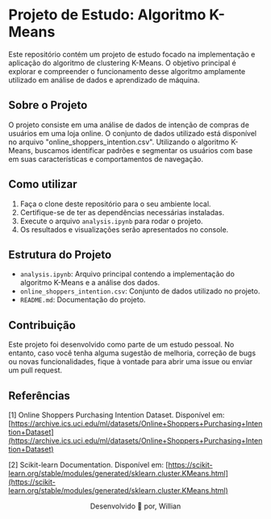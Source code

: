 # Projeto de Estudo: Algoritmo K-Means

Este repositório contém um projeto de estudo focado na implementação e aplicação do algoritmo de clustering K-Means. O objetivo principal é explorar e compreender o funcionamento desse algoritmo amplamente utilizado em análise de dados e aprendizado de máquina.

## Sobre o Projeto

O projeto consiste em uma análise de dados de intenção de compras de usuários em uma loja online. O conjunto de dados utilizado está disponível no arquivo "online_shoppers_intention.csv". Utilizando o algoritmo K-Means, buscamos identificar padrões e segmentar os usuários com base em suas características e comportamentos de navegação.

## Como utilizar

1. Faça o clone deste repositório para o seu ambiente local.
2. Certifique-se de ter as dependências necessárias instaladas.
3. Execute o arquivo `analysis.ipynb` para rodar o projeto.
4. Os resultados e visualizações serão apresentados no console.

## Estrutura do Projeto

- `analysis.ipynb`: Arquivo principal contendo a implementação do algoritmo K-Means e a análise dos dados.
- `online_shoppers_intention.csv`: Conjunto de dados utilizado no projeto.
- `README.md`: Documentação do projeto.

## Contribuição

Este projeto foi desenvolvido como parte de um estudo pessoal. No entanto, caso você tenha alguma sugestão de melhoria, correção de bugs ou novas funcionalidades, fique à vontade para abrir uma issue ou enviar um pull request.

## Referências

[1] Online Shoppers Purchasing Intention Dataset. Disponível em: [https://archive.ics.uci.edu/ml/datasets/Online+Shoppers+Purchasing+Intention+Dataset](https://archive.ics.uci.edu/ml/datasets/Online+Shoppers+Purchasing+Intention+Dataset)

[2] Scikit-learn Documentation. Disponível em: [https://scikit-learn.org/stable/modules/generated/sklearn.cluster.KMeans.html](https://scikit-learn.org/stable/modules/generated/sklearn.cluster.KMeans.html)

<p align='center'>Desenvolvido 🧩 por, Willian</p>
